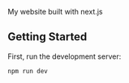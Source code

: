 My website built with next.js

## Getting Started

First, run the development server:

```bash
npm run dev
```

